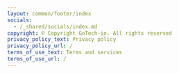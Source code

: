 ```yaml
---
layout: common/footer/index
socials:
  - /_shared/socials/index.md
copyright: © Copyright GoTech-io. All rights reserved
privacy_policy_text: Privacy policy
privacy_policy_url: /
terms_of_use_text: Terms and services
terms_of_use_url: /
---
```

